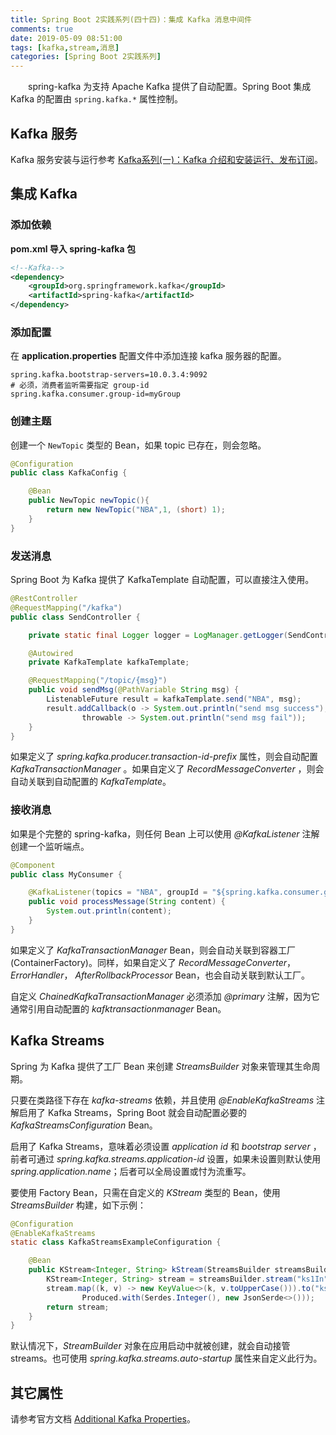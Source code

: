 ```yaml
---
title: Spring Boot 2实践系列(四十四)：集成 Kafka 消息中间件
comments: true
date: 2019-05-09 08:51:00
tags: [kafka,stream,消息]
categories: [Spring Boot 2实践系列]
---
```


　　spring-kafka 为支持 Apache Kafka 提供了自动配置。Spring Boot 集成 Kafka 的配置由 `spring.kafka.*` 属性控制。
<!-- more -->

## Kafka 服务

Kafka 服务安装与运行参考 [Kafka系列(一)：Kafka 介绍和安装运行、发布订阅](http://112.74.59.39:90/2019/05/08/kafka-01-install/)。

## 集成 Kafka

### 添加依赖

**pom.xml 导入 spring-kafka 包**

``` xml
<!--Kafka-->
<dependency>
    <groupId>org.springframework.kafka</groupId>
    <artifactId>spring-kafka</artifactId>
</dependency>
```

### 添加配置

在 **application.properties** 配置文件中添加连接 kafka 服务器的配置。

``` properties
spring.kafka.bootstrap-servers=10.0.3.4:9092
# 必须，消费者监听需要指定 group-id
spring.kafka.consumer.group-id=myGroup
```

### 创建主题

创建一个 `NewTopic` 类型的 Bean，如果 topic 已存在，则会忽略。

``` java
@Configuration
public class KafkaConfig {

    @Bean
    public NewTopic newTopic(){
        return new NewTopic("NBA",1, (short) 1);
    }
}
```

### 发送消息

Spring Boot 为 Kafka 提供了 KafkaTemplate 自动配置，可以直接注入使用。

``` java
@RestController
@RequestMapping("/kafka")
public class SendController {

    private static final Logger logger = LogManager.getLogger(SendController.class);

    @Autowired
    private KafkaTemplate kafkaTemplate;

    @RequestMapping("/topic/{msg}")
    public void sendMsg(@PathVariable String msg) {
        ListenableFuture result = kafkaTemplate.send("NBA", msg);
        result.addCallback(o -> System.out.println("send msg success"),
                throwable -> System.out.println("send msg fail"));
    }
}
```

如果定义了 *spring.kafka.producer.transaction-id-prefix* 属性，则会自动配置 *KafkaTransactionManager* 。如果自定义了 *RecordMessageConverter* ，则会自动关联到自动配置的 *KafkaTemplate*。

### 接收消息

如果是个完整的 spring-kafka，则任何 Bean 上可以使用 *@KafkaListener* 注解创建一个监听端点。

``` java
@Component
public class MyConsumer {

    @KafkaListener(topics = "NBA", groupId = "${spring.kafka.consumer.group-id}")
    public void processMessage(String content) {
        System.out.println(content);
    }
}
```

如果定义了 *KafkaTransactionManager* Bean，则会自动关联到容器工厂(ContainerFactory)。同样，如果自定义了 *RecordMessageConverter*，*ErrorHandler*， *AfterRollbackProcessor* Bean，也会自动关联到默认工厂。

自定义 *ChainedKafkaTransactionManager* 必须添加 *@primary* 注解，因为它通常引用自动配置的 *kafktransactionmanager*  Bean。

## Kafka Streams

Spring 为 Kafka 提供了工厂 Bean 来创建 *StreamsBuilder* 对象来管理其生命周期。

只要在类路径下存在 *kafka-streams* 依赖，并且使用 *@EnableKafkaStreams* 注解启用了 Kafka Streams，Spring Boot 就会自动配置必要的 *KafkaStreamsConfiguration* Bean。

启用了 Kafka Streams，意味着必须设置 *application id* 和 *bootstrap server* ，前者可通过 *spring.kafka.streams.application-id* 设置，如果未设置则默认使用 *spring.application.name*；后者可以全局设置或忖为流重写。

要使用 Factory Bean，只需在自定义的 *KStream* 类型的 Bean，使用 *StreamsBuilder* 构建，如下示例：

``` java
@Configuration
@EnableKafkaStreams
static class KafkaStreamsExampleConfiguration {

	@Bean
	public KStream<Integer, String> kStream(StreamsBuilder streamsBuilder) {
		KStream<Integer, String> stream = streamsBuilder.stream("ks1In");
		stream.map((k, v) -> new KeyValue<>(k, v.toUpperCase())).to("ks1Out",
				Produced.with(Serdes.Integer(), new JsonSerde<>()));
		return stream;
	}
}
```

默认情况下，*StreamBuilder* 对象在应用启动中就被创建，就会自动接管 streams。也可使用 *spring.kafka.streams.auto-startup* 属性来自定义此行为。

## 其它属性

请参考官方文档 [Additional Kafka Properties](https://docs.spring.io/spring-boot/docs/2.1.4.RELEASE/reference/htmlsingle/#boot-features-kafka-extra-props)。